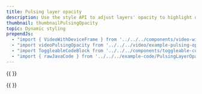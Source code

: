 ```yaml
---
title: Pulsing layer opacity
description: Use the style API to adjust layers' opacity to highlight data. Los Angeles' parks, hotels, and attractions are displayed in this example.
thumbnail: thumbnailPulsingOpacity
topic: Dynamic styling
prependJs:
  - "import { VideoWithDeviceFrame } from '../../../components/video-with-device-frame'"
  - "import videoPulsingOpacity from '../../../video/example-pulsing-opacity.mp4'"
  - "import ToggleableCodeBlock from '../../../components/toggleable-code-block'"
  - "import { rawJavaCode } from '../../../example-code/PulsingLayerOpacityColorActivity.js'"
---
```


{{
  <VideoWithDeviceFrame 
    videoFile={videoPulsingOpacity}
    rotation="horizontal"
    device="pixel-2"
  />
}}

<!-- Any notes about this example would go here.  -->

{{
  <ToggleableCodeBlock 
    java={rawJavaCode}
  />
}}
